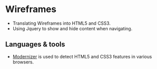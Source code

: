 # Wireframes

- Translating Wireframes into HTML5 and CSS3.
- Using Jquery to show and hide content when navigating.

## Languages & tools

- [Modernizer](https://modernizr.com/) is used to detect HTML5 and CSS3 features in various browsers.
